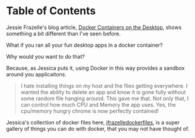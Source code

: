 
# Table of Contents



Jessie Frazelle's blog article, [Docker Containers on the Desktop](https://blog.jessfraz.com/post/docker-containers-on-the-desktop/), shows something a bit different than I've seen before.

What if you ran all your fun desktop apps in a docker container?

Why would you want to do that?

Because, as Jessica puts it, using Docker in this way provides a sandbox around you applicaitons.

> I hate installing things on my host and the files getting everywhere. I wanted the ability to delete an app and know it is gone fully without some random file hanging around. This gave me that. Not only that, I can control how much CPU and Memory the app uses. Yes, the cpu/memory hungry chrome is now perfectly contained!

Jessica's collection of docker files here, [jfrazelledockerfiles](https://github.com/jfrazelle/dockerfiles), is a super gallery of things you can do with docker, that you may not have thought of.

